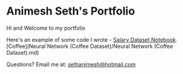 # Animesh Seth's Portfolio

Hi and Welcome to my portfolio


Here's an example of some code I wrote - [Salary Dataset Notebook](Salary_dataset/Salary_dataset.md).
[Coffee](Neural Network (Coffee Dataset)/Neural Network (Coffee Dataset).md)  


Questions? Email me at:
[sethanimesh@hotmail.com](mailto:sethanimesh@hotmail.com)

